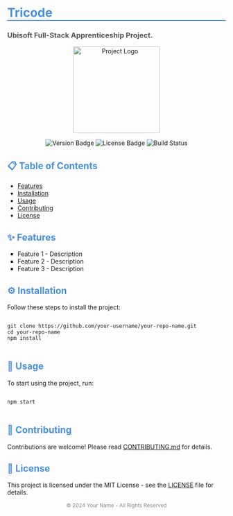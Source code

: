 <h1 style="color: #4A90E2; border-bottom: 2px solid #4A90E2;">Tricode</h1>

<h3 style="color: #555;">Ubisoft Full-Stack Apprenticeship Project.</h3>

<p align="center">
  <img src="https://imgur.com/a/JVVc9BQ" width="200" alt="Project Logo">
</p>

<p align="center">
  <img src="https://img.shields.io/badge/version-1.0.0-blue" alt="Version Badge">
  <img src="https://img.shields.io/badge/license-MIT-green" alt="License Badge">
  <img src="https://img.shields.io/badge/build-passing-brightgreen" alt="Build Status">
</p>

<h2 style="color: #4A90E2;">📋 Table of Contents</h2>
<ul>
  <li><a href="#features">Features</a></li>
  <li><a href="#installation">Installation</a></li>
  <li><a href="#usage">Usage</a></li>
  <li><a href="#contributing">Contributing</a></li>
  <li><a href="#license">License</a></li>
</ul>

<h2 id="features" style="color: #4A90E2;">✨ Features</h2>
<ul style="list-style-type: square;">
  <li>Feature 1 - Description</li>
  <li>Feature 2 - Description</li>
  <li>Feature 3 - Description</li>
</ul>

<h2 id="installation" style="color: #4A90E2;">⚙️ Installation</h2>
<p>Follow these steps to install the project:</p>

<pre>
<code>
git clone https://github.com/your-username/your-repo-name.git
cd your-repo-name
npm install
</code>
</pre>

<h2 id="usage" style="color: #4A90E2;">🚀 Usage</h2>
<p>To start using the project, run:</p>

<pre>
<code>
npm start
</code>
</pre>

<h2 id="contributing" style="color: #4A90E2;">🤝 Contributing</h2>
<p>Contributions are welcome! Please read <a href="CONTRIBUTING.md">CONTRIBUTING.md</a> for details.</p>

<h2 id="license" style="color: #4A90E2;">📝 License</h2>
<p>This project is licensed under the MIT License - see the <a href="LICENSE">LICENSE</a> file for details.</p>

<p align="center" style="color: #888; font-size: 12px;">
  © 2024 Your Name - All Rights Reserved
</p>
